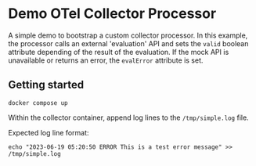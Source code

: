 # Demo OTel Collector Processor

A simple demo to bootstrap a custom collector processor. In this example, the processor calls an external 'evaluation' API and sets the `valid` boolean attribute depending of the result of the evaluation. If the mock API is unavailable or returns an error, the `evalError` attribute is set.

## Getting started

```
docker compose up
```

Within the collector container, append log lines to the `/tmp/simple.log` file.

Expected log line format:

```
echo "2023-06-19 05:20:50 ERROR This is a test error message" >> /tmp/simple.log
```
